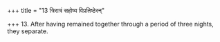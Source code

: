 +++
title = "13 त्रिरात्रं सहोष्य विप्रतिष्ठेरन्"

+++
13. After having remained together through a period of three nights, they separate.
